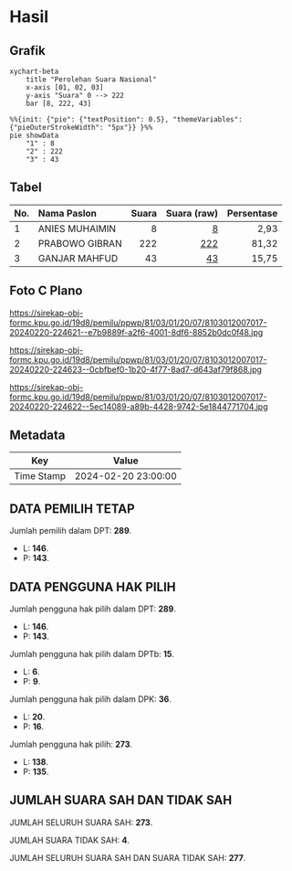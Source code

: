 # Hasil

## Grafik

```mermaid
xychart-beta
    title "Perolehan Suara Nasional"
    x-axis [01, 02, 03]
    y-axis "Suara" 0 --> 222
    bar [8, 222, 43]
```

```mermaid
%%{init: {"pie": {"textPosition": 0.5}, "themeVariables": {"pieOuterStrokeWidth": "5px"}} }%%
pie showData
    "1" : 8
    "2" : 222
    "3" : 43
```

## Tabel

| No. | Nama Paslon    | Suara | Suara (raw) | Persentase |
|:--- |:-------------- | -----:| -----------:| ----------:|
| 1   | ANIES MUHAIMIN | 8     | [8][p-1]    | 2,93       |
| 2   | PRABOWO GIBRAN | 222   | [222][p-2]  | 81,32      |
| 3   | GANJAR MAHFUD  | 43    | [43][p-3]   | 15,75      |


[p-1]: https://github.com/gigit-pemilu/pemilu-2024/blob/main/pilpres/hitung-suara/sub/81-maluku/sub/03-kepulauan-tanimbar/sub/01-tanimbar-selatan/sub/2007-olilit-raya/sub/017-tps/sub/paslon-1.txt
[p-2]: https://github.com/gigit-pemilu/pemilu-2024/blob/main/pilpres/hitung-suara/sub/81-maluku/sub/03-kepulauan-tanimbar/sub/01-tanimbar-selatan/sub/2007-olilit-raya/sub/017-tps/sub/paslon-2.txt
[p-3]: https://github.com/gigit-pemilu/pemilu-2024/blob/main/pilpres/hitung-suara/sub/81-maluku/sub/03-kepulauan-tanimbar/sub/01-tanimbar-selatan/sub/2007-olilit-raya/sub/017-tps/sub/paslon-3.txt

## Foto C Plano

https://sirekap-obj-formc.kpu.go.id/19d8/pemilu/ppwp/81/03/01/20/07/8103012007017-20240220-224621--e7b9889f-a2f6-4001-8df6-8852b0dc0f48.jpg

https://sirekap-obj-formc.kpu.go.id/19d8/pemilu/ppwp/81/03/01/20/07/8103012007017-20240220-224623--0cbfbef0-1b20-4f77-8ad7-d643af79f868.jpg

https://sirekap-obj-formc.kpu.go.id/19d8/pemilu/ppwp/81/03/01/20/07/8103012007017-20240220-224622--5ec14089-a89b-4428-9742-5e1844771704.jpg


## Metadata

| Key        | Value               |
| ---------- | ------------------- |
| Time Stamp | 2024-02-20 23:00:00 |


## DATA PEMILIH TETAP

Jumlah pemilih dalam DPT: **289**.
 * L: **146**.
 * P: **143**.

## DATA PENGGUNA HAK PILIH

Jumlah pengguna hak pilih dalam DPT: **289**.
 * L: **146**.
 * P: **143**.

Jumlah pengguna hak pilih dalam DPTb: **15**.
 * L: **6**.
 * P: **9**.

Jumlah pengguna hak pilih dalam DPK: **36**.
 * L: **20**.
 * P: **16**.

Jumlah pengguna hak pilih: **273**.
 * L: **138**.
 * P: **135**.

## JUMLAH SUARA SAH DAN TIDAK SAH

JUMLAH SELURUH SUARA SAH: **273**.

JUMLAH SUARA TIDAK SAH: **4**.

JUMLAH SELURUH SUARA SAH DAN SUARA TIDAK SAH: **277**.


